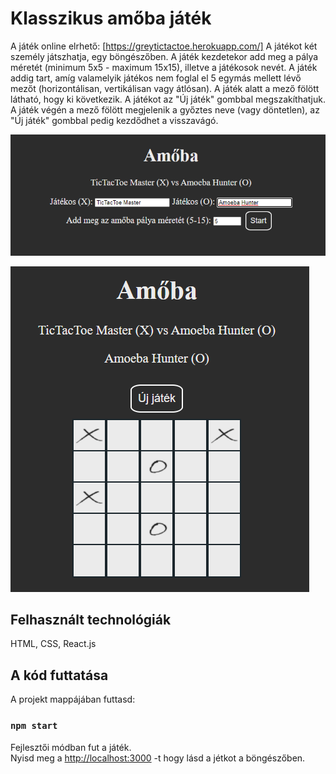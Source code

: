# Klasszikus amőba játék

A játék online elrhető: [https://greytictactoe.herokuapp.com/]
A játékot két személy játszhatja, egy böngészőben. A játék kezdetekor add meg a pálya méretét (minimum 5x5 - maximum 15x15), illetve a játékosok nevét.
A játék addig tart, amíg valamelyik játékos nem foglal el 5 egymás mellett lévő mezőt (horizontálisan, vertikálisan vagy átlósan). A játék alatt a mező fölött látható, hogy ki következik. A játékot az "Új játék" gombbal megszakíthatjuk.
A játék végén a mező fölött megjelenik a győztes neve (vagy döntetlen), az "Új játék" gombbal pedig kezdődhet a visszavágó.

![Játék](TTTStart.png)

![Játék](TTTGame.png)

## Felhasznált technológiák

HTML, CSS, React.js

## A kód futtatása

A projekt mappájában futtasd:

### `npm start`

Fejlesztői módban fut a játék.\
Nyisd meg a [http://localhost:3000](http://localhost:3000) -t hogy lásd a jétkot a böngészőben.
